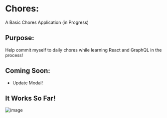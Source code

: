 # Chores:
A Basic Chores Application (in Progress)

## Purpose:
Help commit myself to daily chores while learning React and GraphQL in the process!

## Coming Soon:
<ul>
  <li>Update Modal!</li>
 </ul>

## It Works So Far!
![image](https://user-images.githubusercontent.com/28411165/102290201-834ebe80-3f0e-11eb-840f-f4fae1b9f5a5.png)
